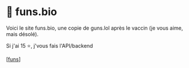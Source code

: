 # 🔗 funs.bio
Voici le site funs.bio, une copie de guns.lol après le vaccin (je vous aime, mais désolé).

Si j'ai 15 ⭐, j'vous fais l'API/backend

[[funs](https://i.ibb.co/98BQNRd/image.png)]

